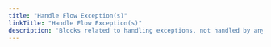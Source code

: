 ```yaml
---
title: "Handle Flow Exception(s)"
linkTitle: "Handle Flow Exception(s)"
description: "Blocks related to handling exceptions, not handled by any Handle Block Exception or Handle Workspace Exception blocks"
---
```

